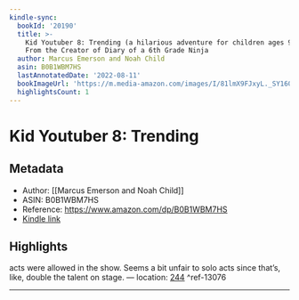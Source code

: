 ```yaml
---
kindle-sync:
  bookId: '20190'
  title: >-
    Kid Youtuber 8: Trending (a hilarious adventure for children ages 9-12):
    From the Creator of Diary of a 6th Grade Ninja
  author: Marcus Emerson and Noah Child
  asin: B0B1WBM7HS
  lastAnnotatedDate: '2022-08-11'
  bookImageUrl: 'https://m.media-amazon.com/images/I/81lmX9FJxyL._SY160.jpg'
  highlightsCount: 1
---
```

# Kid Youtuber 8: Trending
## Metadata
* Author: [[Marcus Emerson and Noah Child]]
* ASIN: B0B1WBM7HS
* Reference: https://www.amazon.com/dp/B0B1WBM7HS
* [Kindle link](kindle://book?action=open&asin=B0B1WBM7HS)

## Highlights
acts were allowed in the show. Seems a bit unfair to solo acts since that’s, like, double the talent on stage. — location: [244](kindle://book?action=open&asin=B0B1WBM7HS&location=244) ^ref-13076

---
